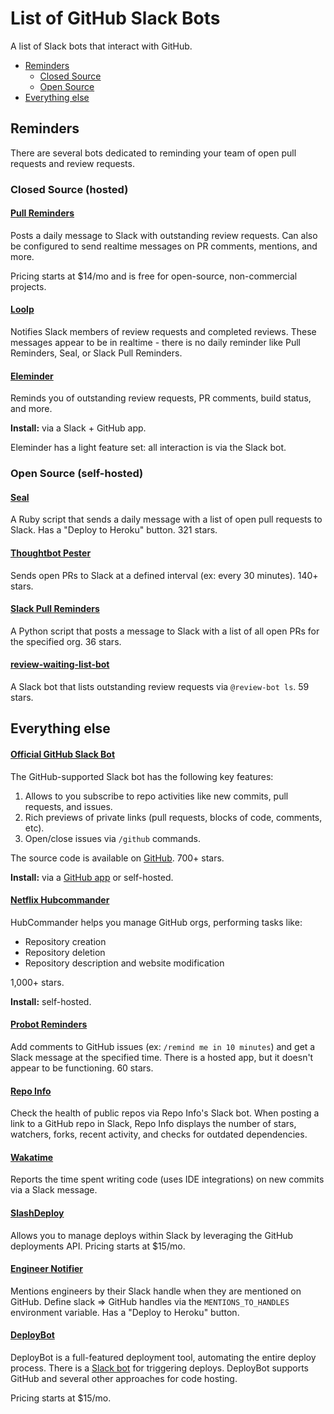 # List of GitHub Slack Bots

A list of Slack bots that interact with GitHub.

* [Reminders](#reminders)
  * [Closed Source](#closed-source-hosted)
  * [Open Source](#open-source-self-hosted)
* [Everything else](#everything-else)

## Reminders

There are several bots dedicated to reminding your team of open pull requests and review requests.

### Closed Source (hosted)

#### [Pull Reminders](https://pullreminders.com)

Posts a daily message to Slack with outstanding review requests. Can also be configured to send realtime messages on PR comments, mentions, and more. 

Pricing starts at $14/mo and is free for open-source, non-commercial projects.

#### [Loolp](https://www.loolp.com/)

Notifies Slack members of review requests and completed reviews. These messages appear to be in realtime - there is no daily reminder like Pull Reminders, Seal, or Slack Pull Reminders.

#### [Eleminder](https://eleminder.com/)

Reminds you of outstanding review requests, PR comments, build status, and more.

__Install:__ via a Slack + GitHub app. 

Eleminder has a light feature set: all interaction is via the Slack bot.

### Open Source (self-hosted)

#### [Seal](https://github.com/binaryberry/seal)

A Ruby script that sends a daily message with a list of open pull requests to Slack. Has a "Deploy to Heroku" button. 321 stars.

#### [Thoughtbot Pester](https://github.com/thoughtbot/pester)

Sends open PRs to Slack at a defined interval (ex: every 30 minutes). 140+ stars.

#### [Slack Pull Reminders](https://github.com/ekmartin/slack-pull-reminder)

A Python script that posts a message to Slack with a list of all open PRs for the specified org. 36 stars.

#### [review-waiting-list-bot](https://github.com/ohbarye/review-waiting-list-bot)

A Slack bot that lists outstanding review requests via `@review-bot ls`. 59 stars.

## Everything else

#### [Official GitHub Slack Bot](https://slack.github.com/)

The GitHub-supported Slack bot has the following key features:

1. Allows to you subscribe to repo activities like new commits, pull requests, and issues. 
2. Rich previews of private links (pull requests, blocks of code, comments, etc).
3. Open/close issues via `/github` commands.

The source code is available on [GitHub](https://github.com/integrations/slack). 700+ stars.

__Install:__ via a [GitHub app](https://github.com/marketplace/slack-github) or self-hosted.

#### [Netflix Hubcommander](https://github.com/Netflix/hubcommander)

HubCommander helps you manage GitHub orgs, performing tasks like:

* Repository creation
* Repository deletion
* Repository description and website modification

1,000+ stars.

__Install:__ self-hosted.

#### [Probot Reminders](https://github.com/probot/reminders)

Add comments to GitHub issues (ex: `/remind me in 10 minutes`) and get a Slack message at the specified time. There is a hosted app, but it doesn't appear to be functioning. 60 stars.

#### [Repo Info](https://gitrepo.info/)

Check the health of public repos via Repo Info's Slack bot. When posting a link to a GitHub repo in Slack, Repo Info displays the number of stars, watchers, forks, recent activity, and checks for outdated dependencies.

#### [Wakatime](https://wakatime.com/slack)

Reports the time spent writing code (uses IDE integrations) on new commits via a Slack message.

#### [SlashDeploy](https://getslashdeploy.com/)

Allows you to manage deploys within Slack by leveraging the GitHub deployments API. Pricing starts at $15/mo.

#### [Engineer Notifier](https://github.com/petrgazarov/engineer-notifier)

Mentions engineers by their Slack handle when they are mentioned on GitHub. Define slack => GitHub handles via the `MENTIONS_TO_HANDLES` environment variable. Has a "Deploy to Heroku" button.

#### [DeployBot](https://deploybot.com/)

DeployBot is a full-featured deployment tool, automating the entire deploy process. There is a [Slack bot](https://support.deploybot.com/article/90-how-do-deploybot-and-slack-work-together) for triggering deploys. DeployBot supports GitHub and several other approaches for code hosting.

Pricing starts at $15/mo.
